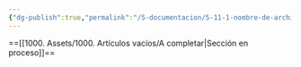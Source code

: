 ```yaml
---
{"dg-publish":true,"permalink":"/5-documentacion/5-11-1-nombre-de-archivos-automatico/","created":"2024-12-27T14:45:09.150-03:00","updated":"2025-01-28T19:23:40.089-03:00"}
---
```


==[[1000. Assets/1000. Artículos vacíos/A completar\|Sección en proceso]]==